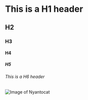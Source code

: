 # This is a H1 header  
## H2
### H3
#### H4
##### H5
###### This is a H6 header
![Image of Nyantocat](https://octodex.github.com/images/nyantocat.gif)
